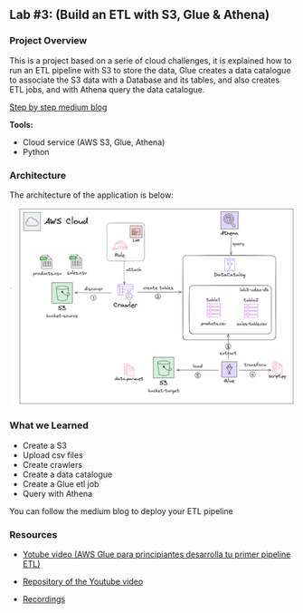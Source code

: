 ## Lab #3: (Build an ETL with S3, Glue & Athena)

### Project Overview

This is a project based on a serie of cloud challenges, it is explained how to run an ETL pipeline with S3 to store the data, Glue creates a data catalogue to associate the S3 data with a Database and its tables, and also creates ETL jobs, and with Athena query the data catalogue.

[Step by step medium blog](https://medium.com/@santiago.bedoyad/%EF%B8%8F-guide-step-by-step-etl-pipeline-with-s3-glue-y-athena-4261e0869eda "Step by step medium blog")

**Tools:**
- Cloud service (AWS S3, Glue, Athena)
- Python

### Architecture

The architecture of the application is below:

![architecture-etl](../images/architecture-etl.png)

### What we Learned

- Create a S3
- Upload csv files
- Create crawlers
- Create a data catalogue
- Create a Glue etl job
- Query with Athena

You can follow the medium blog to deploy your ETL pipeline

### Resources

- [Yotube video (AWS Glue para principiantes desarrolla tu primer pipeline ETL)](https://www.youtube.com/watch?v=ziXSwY6X8Uk "Yotube video (AWS Glue para principiantes desarrolla tu primer pipeline ETL)")

- [Repository of the Youtube video](https://github.com/cloudcampla/aws-glue-101 "Repository of the Youtube video")

- [Recordings](https://ingenia.udea.edu.co/zoom/meeting/92110146294 "Recordings")